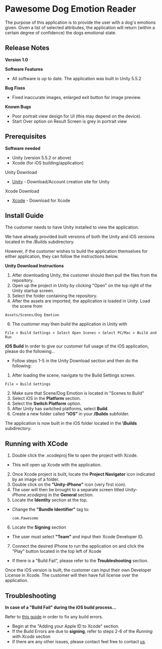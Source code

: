 # Pawesome Dog Emotion Reader
The purpose of this application is to provide the user with a dog's emotions given. Given a list of selected attributes, the application will return (within a certain degree of confidence) the dogs emotional state.

## Release Notes
__Version 1.0__

__Software Features__

* All software is up to date. The application was built in Unity 5.5.2

__Bug Fixes__

* Fixed inaccurate images, enlarged exit button for image preview.

__Known Bugs__

* Poor portrait view design for UI (this may depend on the device).
* Start Over option on Result Screen is grey in portrait view

## Prerequisites
__Software needed__

* Unity (version 5.5.2 or above)
* Xcode (for iOS building/application)

Unity Download

* [Unity](https://unity3d.com/) - Download/Account creation site for Unity

Xcode Download

* [Xcode](https://developer.apple.com/xcode/downloads/
) - Download for Xcode

## Install Guide
The customer needs to have Unity installed to view the application.

We have already provided built versions of both the Unity and iOS versions located in the /Builds subdirectory.

However, if the customer wishes to build the application themselves for either application, they can follow the instructions below.

__Unity Download Instructions__

1. After downloading Unity, the customer should then pull the files from the repository.
2. Open up the project in Unity by clicking "Open" on the top right of the Unity startup screen.
3. Select the folder containing the repository.
5. After the assets are imported, the application is loaded in Unity. Load the scene from
```
Assets/Scenes/Dog Emotion
```
6. The customer may then build the application in Unity with
```
File > Build Settings > Select Open Scenes > Select PC/Mac > Build and Run
```

__iOS Build__
In order to give our customer full usage of the iOS application, please do the following...

* Follow steps 1-5 in the Unity Download section and then do the following:

1. After loading the scene, navigate to the Build Settings screen.
```
File > Build Settings
```
2. Make sure that Scene/Dog Emotion is located in "Scenes to Build"
3. Select iOS in the __Platform__ section.
4. Select the __Switch Platform__ option. 
5. After Unity has switched platforms, select __Build__.
6. Create a new folder called __"iOS"__ in your __/Builds__ subfolder.

The application is now built in the iOS folder located in the __\Builds__ subdirectory.

## Running with XCode
1. Double click the .xcodeproj file to open the project with Xcode.
  * This will open up Xcode with the application. 
2. Once Xcode project is built, locate the __Project Navigator__ icon indicated by an image of a folder.
3. Double click on the __"Unity-iPhone"__ icon (very first icon).
4. The user will then be brought to a separate screen titled _Unity-iPhone.xcodeproj_ in the __General__ section.
5. Locate the __Identity__ section at the top.
  * Change the __"Bundle Identifier"__ tag to:
    ```
    com.Pawesome
    ```
6. Locate the __Signing__ section
  * The user must select __"Team"__ and input their Xcode Developer ID.
7. Connect the desired iPhone to run the application on and click the "Play" button located in the top left of Xcode
  * If there is a "Build Fail", please refer to the __Troubleshooting__ section.

Once the iOS version is built, the customer can input their own Developer License in Xcode.
The customer will then have full license over the application. 

## Troubleshooting
__In case of a "Build Fail" during the iOS build process...__

Refer to [this guide](https://unity3d.com/learn/tutorials/topics/mobile-touch/building-your-unity-game-ios-device-testing) in order to fix any build errors.
* Begin at the "Adding your Apple ID to Xcode" section.
* If the Build Errors are due to __signing__, refer to steps 2-6 of the _Running with Xcode_ section
* If there are any other issues, please contact feel free to contact [us](mailto:jarrodblanton13@gmail.com).
